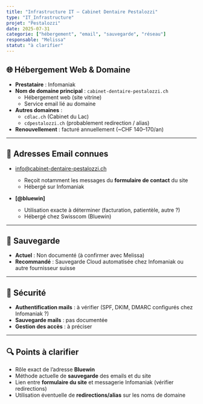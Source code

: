 ```yaml
---
title: "Infrastructure IT — Cabinet Dentaire Pestalozzi"
type: "IT_Infrastructure"
projet: "Pestalozzi"
date: 2025-07-31
categorie: ["hébergement", "email", "sauvegarde", "réseau"]
responsable: "Melissa"
statut: "à clarifier"
---
```


## 🌐 Hébergement Web & Domaine
- **Prestataire** : Infomaniak
- **Nom de domaine principal** : `cabinet-dentaire-pestalozzi.ch`
  - Hébergement web (site vitrine)
  - Service email lié au domaine
- **Autres domaines** : 
  - `cdlac.ch` (Cabinet du Lac)
  - `cdpestalozzi.ch` (probablement redirection / alias)
- **Renouvellement** : facturé annuellement (~CHF 140–170/an)

---

## 📧 Adresses Email connues
- info@cabinet-dentaire-pestalozzi.ch
  - Reçoit notamment les messages du **formulaire de contact** du site  
  - Hébergé sur Infomaniak

- **[@bluewin]**  
  - Utilisation exacte à déterminer (facturation, patientèle, autre ?)  
  - Hébergé chez Swisscom (Bluewin)

---

## 💾 Sauvegarde
- **Actuel** : Non documenté (à confirmer avec Melissa)
- **Recommandé** : Sauvegarde Cloud automatisée chez Infomaniak ou autre fournisseur suisse

---

## 🔐 Sécurité
- **Authentification mails** : à vérifier (SPF, DKIM, DMARC configurés chez Infomaniak ?)
- **Sauvegarde mails** : pas documentée
- **Gestion des accès** : à préciser

---

## 🔍 Points à clarifier
- Rôle exact de l’adresse **Bluewin**  
- Méthode actuelle de **sauvegarde** des emails et du site  
- Lien entre **formulaire du site** et messagerie Infomaniak (vérifier redirections)
- Utilisation éventuelle de **redirections/alias** sur les noms de domaine
